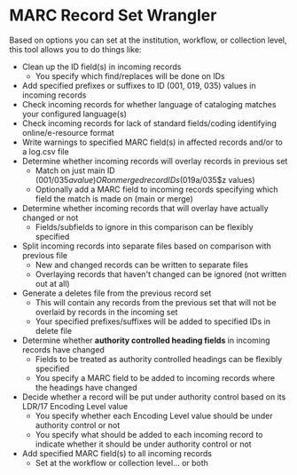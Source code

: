 # MARC Record Set Wrangler
Based on options you can set at the institution, workflow, or collection level, this tool allows you to do things like:

- Clean up the ID field(s) in incoming records
  - You specify which find/replaces will be done on IDs
- Add specified prefixes or suffixes to ID (001, 019, 035) values in incoming records
- Check incoming records for whether language of cataloging matches your configured language(s)
- Check incoming records for lack of standard fields/coding identifying online/e-resource format
- Write warnings to specified MARC field(s) in affected records and/or to a log.csv file
- Determine whether incoming records will overlay records in previous set
  - Match on just main ID (001/035$a value) OR on merged record IDs (019$a/035$z values)
  - Optionally add a MARC field to incoming records specifying which field the match is made on (main or merge)
- Determine whether incoming records that will overlay have actually changed or not
  - Fields/subfields to ignore in this comparison can be flexibly specified
- Split incoming records into separate files based on comparison with previous file
  - New and changed records can be written to separate files
  - Overlaying records that haven't changed can be ignored (not written out at all)
- Generate a deletes file from the previous record set
  - This will contain any records from the previous set that will not be overlaid by records in the incoming set
  - Your specified prefixes/suffixes will be added to specified IDs in delete file
- Determine whether **authority controlled heading fields** in incoming records have changed
  - Fields to be treated as authority controlled headings can be flexibly specified
  - You specify a MARC field to be added to incoming records where the headings have changed
- Decide whether a record will be put under authority control based on its LDR/17 Encoding Level value
  - You specify whether each Encoding Level value should be under authority control or not
  - You specify what should be added to each incoming record to indicate whether it should be under authority control or not
- Add specified MARC field(s) to all incoming records
  - Set at the workflow or collection level... or both